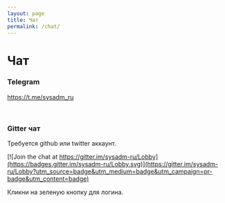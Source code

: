 ```yaml
---
layout: page
title: Чат
permalink: /chat/
---
```


# Чат

### Telegram 

https://t.me/sysadm_ru


<br/>

### Gitter чат


Требуется github или twitter аккаунт.


[![Join the chat at https://gitter.im/sysadm-ru/Lobby](https://badges.gitter.im/sysadm-ru/Lobby.svg)](https://gitter.im/sysadm-ru/Lobby?utm_source=badge&utm_medium=badge&utm_campaign=pr-badge&utm_content=badge)


Кликни на зеленую кнопку для логина.
